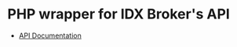 # PHP wrapper for IDX Broker's API

* [API Documentation](https://middleware.idxbroker.com/docs/api/overview.php)